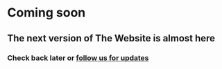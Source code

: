 # Coming soon

## **The next version of The Website is almost here**

### Check back later or [follow us for updates](https://twitter.com/kornrt2018_yt)
